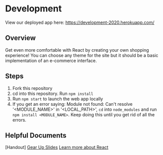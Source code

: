 # Development
View our deployed app here: https://development-2020.herokuapp.com/

## Overview
Get even more comfortable with React by creating your own shopping experience! You can choose any theme for the site but it should be a basic implementation of an e-commerce interface. 

## Steps
1. Fork this repository
2. cd into this repository. Run `npm install`
3. Run `npm start` to launch the web app locally
4. If you get an error saying: Module not found: Can't resolve '<MODULE_NAME>' in '<LOCAL_PATH>', `cd` into `node_modules` and run `npm install <MODULE_NAME>`. Keep doing this until you get rid of all the errors. 


## Helpful Documents
[Handout]
[Gear Up Slides](https://docs.google.com/presentation/d/1QUx7LwQy3as03a41XyzZsWeldOgojkla/edit#slide=id.g9ff0dbe8ba_0_153)
[Learn more about React](https://reactjs.org/docs/getting-started.html)







